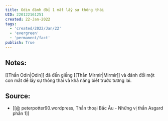 ```yaml
---
title: Odin đánh đổi 1 mắt lấy sự thông thái
UID: 220122161251
created: 22-Jan-2022
tags:
  - 'created/2022/Jan/22'
  - 'evergreen'
  - 'permanent/fact'
publish: True
---
```

## Notes:
[[Thần Odin|Odin]] đã đến giếng [[Thần Mirmir|Mirmir]] và đánh đổi một con mắt để lấy sự thông thái và khả năng biết trước tương lai.

## Source:
- [[@ peterpotter90.wordpress, Thần thoại Bắc Âu - Những vị thần Asgard phần 1]]


